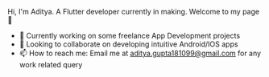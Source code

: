 Hi, I'm Aditya. A Flutter developer currently in making. Welcome to my page 👋


- 🔭 Currently working on some freelance App Development projects
- 👯 Looking to collaborate on developing intuitive Android/IOS apps
- 📫 How to reach me: Email me at aditya.gupta181099@gmail.com for any work related query

